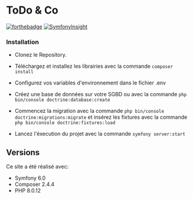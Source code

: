 # ToDo & Co

[![forthebadge](https://forthebadge.com/images/badges/built-with-love.svg)](http://forthebadge.com)
[![SymfonyInsight](https://insight.symfony.com/projects/6be206dd-88fe-48b9-9c3f-c69f46e1f5f0/big.svg)](https://insight.symfony.com/projects/6be206dd-88fe-48b9-9c3f-c69f46e1f5f0)

### Installation

- Clonez le Repository.

- Téléchargez et installez les librairies avec la commande ``composer install``

- Configurez vos variables d'environnement dans le fichier .env

- Créez une base de données sur votre SGBD ou avec la commande ``php bin/console doctrine:database:create``

- Commencez la migration avec la commande ``php bin/console doctrine:migrations:migrate`` et insérez les fixtures avec la commande ``php bin/console doctrine:fixtures:load``

- Lancez l'éxecution du projet avec la commande ``symfony server:start``

## Versions

Ce site a été réalisé avec:
- Symfony 6.0
- Composer 2.4.4
- PHP 8.0.12
